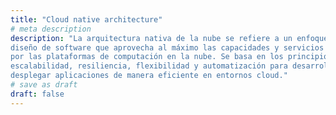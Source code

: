 ```yaml
---
title: "Cloud native architecture"
# meta description
description: "La arquitectura nativa de la nube se refiere a un enfoque de
diseño de software que aprovecha al máximo las capacidades y servicios ofrecidos
por las plataformas de computación en la nube. Se basa en los principios de
escalabilidad, resiliencia, flexibilidad y automatización para desarrollar y
desplegar aplicaciones de manera eficiente en entornos cloud."
# save as draft
draft: false
---
```

